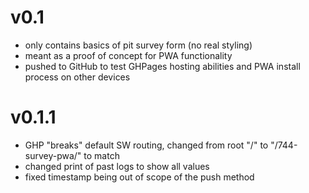# v0.1
- only contains basics of pit survey form (no real styling)
- meant as a proof of concept for PWA functionality
- pushed to GitHub to test GHPages hosting abilities and PWA install process on other devices

# v0.1.1
- GHP "breaks" default SW routing, changed from root "/" to "/744-survey-pwa/" to match
- changed print of past logs to show all values
- fixed timestamp being out of scope of the push method